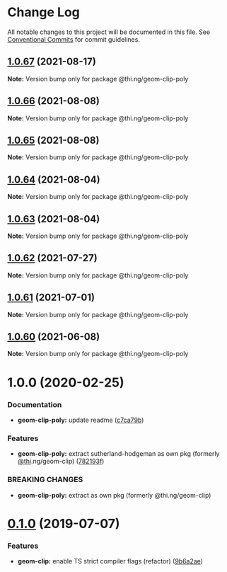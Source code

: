 # Change Log

All notable changes to this project will be documented in this file.
See [Conventional Commits](https://conventionalcommits.org) for commit guidelines.

## [1.0.67](https://github.com/thi-ng/umbrella/compare/@thi.ng/geom-clip-poly@1.0.66...@thi.ng/geom-clip-poly@1.0.67) (2021-08-17)

**Note:** Version bump only for package @thi.ng/geom-clip-poly





## [1.0.66](https://github.com/thi-ng/umbrella/compare/@thi.ng/geom-clip-poly@1.0.65...@thi.ng/geom-clip-poly@1.0.66) (2021-08-08)

**Note:** Version bump only for package @thi.ng/geom-clip-poly





## [1.0.65](https://github.com/thi-ng/umbrella/compare/@thi.ng/geom-clip-poly@1.0.64...@thi.ng/geom-clip-poly@1.0.65) (2021-08-08)

**Note:** Version bump only for package @thi.ng/geom-clip-poly





## [1.0.64](https://github.com/thi-ng/umbrella/compare/@thi.ng/geom-clip-poly@1.0.63...@thi.ng/geom-clip-poly@1.0.64) (2021-08-04)

**Note:** Version bump only for package @thi.ng/geom-clip-poly





## [1.0.63](https://github.com/thi-ng/umbrella/compare/@thi.ng/geom-clip-poly@1.0.62...@thi.ng/geom-clip-poly@1.0.63) (2021-08-04)

**Note:** Version bump only for package @thi.ng/geom-clip-poly





## [1.0.62](https://github.com/thi-ng/umbrella/compare/@thi.ng/geom-clip-poly@1.0.61...@thi.ng/geom-clip-poly@1.0.62) (2021-07-27)

**Note:** Version bump only for package @thi.ng/geom-clip-poly





## [1.0.61](https://github.com/thi-ng/umbrella/compare/@thi.ng/geom-clip-poly@1.0.60...@thi.ng/geom-clip-poly@1.0.61) (2021-07-01)

**Note:** Version bump only for package @thi.ng/geom-clip-poly





## [1.0.60](https://github.com/thi-ng/umbrella/compare/@thi.ng/geom-clip-poly@1.0.59...@thi.ng/geom-clip-poly@1.0.60) (2021-06-08)

**Note:** Version bump only for package @thi.ng/geom-clip-poly





# 1.0.0 (2020-02-25)


### Documentation

* **geom-clip-poly:** update readme ([c7ca79b](https://github.com/thi-ng/umbrella/commit/c7ca79b7e5e3d6badca2baa79fef8870ad9f9309))


### Features

* **geom-clip-poly:** extract sutherland-hodgeman as own pkg (formerly [@thi](https://github.com/thi).ng/geom-clip) ([782193f](https://github.com/thi-ng/umbrella/commit/782193f2fc06c18a564d5b983839f55b9143b4f7))


### BREAKING CHANGES

* **geom-clip-poly:** extract as own pkg (formerly @thi.ng/geom-clip)





# [0.1.0](https://github.com/thi-ng/umbrella/compare/@thi.ng/geom-clip@0.0.19...@thi.ng/geom-clip@0.1.0) (2019-07-07)

### Features

* **geom-clip:** enable TS strict compiler flags (refactor) ([9b6a2ae](https://github.com/thi-ng/umbrella/commit/9b6a2ae))
